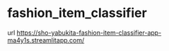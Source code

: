 # fashion_item_classifier

url https://sho-yabukita-fashion-item-classifier-app-ma4y1s.streamlitapp.com/
